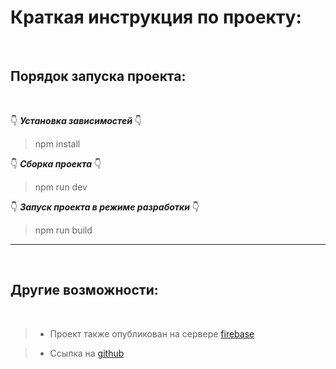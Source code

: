 # Краткая инструкция по проекту:

&nbsp;

## Порядок запуска проекта:

&nbsp;

👇 **_Установка зависимостей_** 👇

> npm install

👇 **_Cборка проекта_** 👇

> npm run dev

👇 **_Запуск проекта в режиме разработки_** 👇

> npm run build

---

&nbsp;

## Другие возможности:

&nbsp;

> - Проект также опубликован на сервере [firebase](https://gist.github.com/Jekins/2bf2d0638163f1294637)

> - Ссылка на [github](https://gist.github.com/Jekins/2bf2d0638163f1294637)

